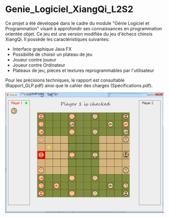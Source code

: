 # Genie_Logiciel_XiangQi_L2S2

Ce projet a été développé dans le cadre du module "Génie Logiciel et Programmation" visant à approfondir ses connaissances en programmation orientée objet. Ce jeu est une version modifiée du jeu d'échecs chinois XiangQi. Il possède les caractéristiques suivantes:

* Interface graphique Java FX
* Possibilité de choisir un plateau de jeu
* Joueur contre joueur
* Joueur contre Ordinateur
* Plateaux de jeu, pièces et textures reprogrammables par l'utilisateur

Pour les précisions techniques, le rapport est consultable (Rapport_GLP.pdf) ainsi que le cahier des charges (Spécifications.pdf).

![Ecran du jeu](screenshots/boardgui1.png)
